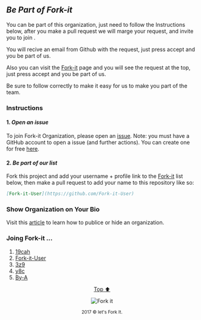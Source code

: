 <p id="top"><p>

## **_Be Part of Fork-it_**

You can be part of this organization, just need to follow the Instructions below, after you make a pull request we will marge your request, and invite you to join .

You will recive an email from Github with the request, just press accept and you be part of us. 

Also you can visit the [Fork-it](https://github.com/fork-it/) page and you will see the request at the top, just press accept and you be part of us.

Be sure to follow correctly to make it easy for us to make you part of the team.

### Instructions
#### 1. _Open an issue_
To join Fork-it Organization, please open an [issue](https://github.com/fork-it/join/issues/new?title=Please%20add%20me%20to%20the%20Fork%20it&body=Thank%20you). Note: you must have a GitHub account to open a issue (and further actions). You can create one for free [here](https://github.com/signup).
#### 2. _Be part of our list_
Fork this project and add your username + profile link to the [Fork-it](https://github.com/fork-it/join) list below, then make a pull request to add your name to this repository like so:

```markdown
[Fork-it-User](https://github.com/Fork-it-User)
```

### Show Organization on Your Bio

Visit this [article](https://help.github.com/articles/publicizing-or-hiding-organization-membership/) to learn how to publice or hide an organization.

### Joing Fork-it ...

1. [19cah](https://github.com/19cah)
2. [Fork-it-User](https://github.com/Fork-it-User)
3. [3z9](https://github.com/3z9)
4. [y8c](https://github.com/y8c)
5. [By-A](https://github.com/by-a)

<html>
	<p align="center">
	    <a href="#top">Top ⬆️ </a>
	</p>
	<p align="center">
	    <img src="assets/fork/fork50px.png" alt="Fork it">
	</p>
	<p align="center">
	    <small>2017 &copy let's Fork It. </small>
	</p>
</html>
